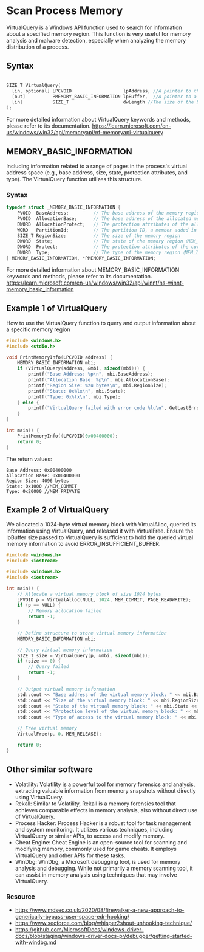 # Scan Process Memory

VirtualQuery is a Windows API function used to search for information about a specified memory region. This function is very useful for memory analysis and malware detection, especially when analyzing the memory distribution of a process.

## Syntax

```Cpp

SIZE_T VirtualQuery(
  [in, optional] LPCVOID                   lpAddress, //A pointer to the base address of the region of pages
  [out]          PMEMORY_BASIC_INFORMATION lpBuffer,  //A pointer to a MEMORY_BASIC_INFORMATION structure
  [in]           SIZE_T                    dwLength //The size of the buffer pointed to by the lpBuffer
);
```

For more detailed information about VirtualQuery keywords and methods, please refer to its documentation.
https://learn.microsoft.com/en-us/windows/win32/api/memoryapi/nf-memoryapi-virtualquery

## MEMORY_BASIC_INFORMATION

Including information related to a range of pages in the process's virtual address space (e.g., base address, size, state, protection attributes, and type). The VirtualQuery function utilizes this structure.

### Syntax

```c
typedef struct _MEMORY_BASIC_INFORMATION {
    PVOID  BaseAddress;         // The base address of the memory region
    PVOID  AllocationBase;      // The base address of the allocated memory region
    DWORD  AllocationProtect;   // The protection attributes of the allocated memory region
    WORD   PartitionId;         // The partition ID, a member added in Windows 10 version 2004
    SIZE_T RegionSize;          // The size of the memory region
    DWORD  State;               // The state of the memory region（MEM_COMMIT,MEM_FREE,MEM_RESERVE）
    DWORD  Protect;             // The protection attributes of the current memory region
    DWORD  Type;                // The type of the memory region（MEM_IMAGE,MEM_MAPPED,MEM_PRIVATE）
} MEMORY_BASIC_INFORMATION, *PMEMORY_BASIC_INFORMATION;

```

For more detailed information about MEMORY_BASIC_INFORMATION keywords and methods, please refer to its documentation.
https://learn.microsoft.com/en-us/windows/win32/api/winnt/ns-winnt-memory_basic_information

## Example 1 of VirtualQuery

How to use the VirtualQuery function to query and output information about a specific memory region

```c
#include <windows.h>
#include <stdio.h>

void PrintMemoryInfo(LPCVOID address) {
    MEMORY_BASIC_INFORMATION mbi;
    if (VirtualQuery(address, &mbi, sizeof(mbi))) {
        printf("Base Address: %p\n", mbi.BaseAddress);
        printf("Allocation Base: %p\n", mbi.AllocationBase);
        printf("Region Size: %zu bytes\n", mbi.RegionSize);
        printf("State: 0x%lx\n", mbi.State);
        printf("Type: 0x%lx\n", mbi.Type);
    } else {
        printf("VirtualQuery failed with error code %lu\n", GetLastError());
    }
}

int main() {
    PrintMemoryInfo((LPCVOID)0x00400000);
    return 0;
}
```

The return values:

```
Base Address: 0x00400000
Allocation Base: 0x00400000
Region Size: 4096 bytes
State: 0x1000 //MEM_COMMIT
Type: 0x20000 //MEM_PRIVATE
```

## Example 2 of VirtualQuery

We allocated a 1024-byte virtual memory block with VirtualAlloc, queried its information using VirtualQuery, and released it with VirtualFree. Ensure the lpBuffer size passed to VirtualQuery is sufficient to hold the queried virtual memory information to avoid ERROR_INSUFFICIENT_BUFFER.

```c
#include <windows.h>
#include <iostream>

#include <windows.h>
#include <iostream>

int main() {
    // Allocate a virtual memory block of size 1024 bytes
    LPVOID p = VirtualAlloc(NULL, 1024, MEM_COMMIT, PAGE_READWRITE);
    if (p == NULL) {
        // Memory allocation failed
        return -1;
    }

    // Define structure to store virtual memory information
    MEMORY_BASIC_INFORMATION mbi;

    // Query virtual memory information
    SIZE_T size = VirtualQuery(p, &mbi, sizeof(mbi));
    if (size == 0) {
        // Query failed
        return -1;
    }

    // Output virtual memory information
    std::cout << "Base address of the virtual memory block: " << mbi.BaseAddress << std::endl;
    std::cout << "Size of the virtual memory block: " << mbi.RegionSize << std::endl;
    std::cout << "State of the virtual memory block: " << mbi.State << std::endl;
    std::cout << "Protection level of the virtual memory block: " << mbi.Protect << std::endl;
    std::cout << "Type of access to the virtual memory block: " << mbi.Type << std::endl;

    // Free virtual memory
    VirtualFree(p, 0, MEM_RELEASE);

    return 0;
}

```

## Other similar software

- Volatility:
  Volatility is a powerful tool for memory forensics and analysis, extracting valuable information from memory snapshots without directly using VirtualQuery.
- Rekall:
  Similar to Volatility, Rekall is a memory forensics tool that achieves comparable effects in memory analysis, also without direct use of VirtualQuery.
- Process Hacker:
  Process Hacker is a robust tool for task management and system monitoring. It utilizes various techniques, including VirtualQuery or similar APIs, to access and modify memory.
- Cheat Engine:
  Cheat Engine is an open-source tool for scanning and modifying memory, commonly used for game cheats. It employs VirtualQuery and other APIs for these tasks.
- WinDbg:
  WinDbg, a Microsoft debugging tool, is used for memory analysis and debugging. While not primarily a memory scanning tool, it can assist in memory analysis using techniques that may involve VirtualQuery.

### Resource

- https://www.mdsec.co.uk/2020/08/firewalker-a-new-approach-to-generically-bypass-user-space-edr-hooking/
- https://www.secforce.com/blog/whisper2shout-unhooking-technique/
- https://github.com/MicrosoftDocs/windows-driver-docs/blob/staging/windows-driver-docs-pr/debugger/getting-started-with-windbg.md
